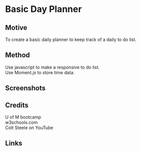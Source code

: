 # Basic Day Planner

## Motive 
To create a basic daily planner to keep track of a daily to do list.

## Method
Use javascript to make a responsive to do list.<br>
Use Moment.js to store time data.

## Screenshots

## Credits
U of M bootcamp<br>
w3schools.com<br>
Colt Steele on YouTube<br>

## Links


